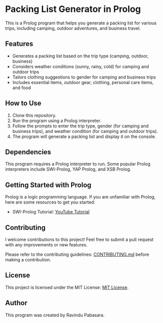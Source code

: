 # Packing List Generator in Prolog

This is a Prolog program that helps you generate a packing list for various trips, including camping, outdoor adventures, and business travel.

## Features

- Generates a packing list based on the trip type (camping, outdoor, business)
- Considers weather conditions (sunny, rainy, cold) for camping and outdoor trips
- Tailors clothing suggestions to gender for camping and business trips
- Includes essential items, outdoor gear, clothing, personal care items, and food

## How to Use

1. Clone this repository.
2. Run the program using a Prolog interpreter.
3. Follow the prompts to enter the trip type, gender (for camping and business trips), and weather condition (for camping and outdoor trips).
4. The program will generate a packing list and display it on the console.

## Dependencies

This program requires a Prolog interpreter to run. Some popular Prolog interpreters include SWI-Prolog, YAP Prolog, and XSB Prolog.

## Getting Started with Prolog

Prolog is a logic programming language. If you are unfamiliar with Prolog, here are some resources to get you started:

- SWI-Prolog Tutorial: [YouTube Tutorial](https://youtu.be/4vv3EOjtpHo?si=KuPuEn57munT-pkb)

## Contributing

I welcome contributions to this project! Feel free to submit a pull request with any improvements or new features.

Please refer to the contributing guidelines: [CONTRIBUTING.md](CONTRIBUTING.md) before making a contribution.

## License

This project is licensed under the MIT License: [MIT License](https://opensource.org/licenses/MIT).

## Author

This program was created by Ravindu Pabasara.
